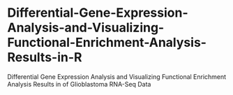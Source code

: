 # Differential-Gene-Expression-Analysis-and-Visualizing-Functional-Enrichment-Analysis-Results-in-R
 Differential Gene Expression Analysis and Visualizing Functional Enrichment Analysis Results in of Glioblastoma RNA-Seq Data
